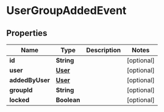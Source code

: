 
# UserGroupAddedEvent

## Properties
Name | Type | Description | Notes
------------ | ------------- | ------------- | -------------
**id** | **String** |  |  [optional]
**user** | [**User**](User.md) |  |  [optional]
**addedByUser** | [**User**](User.md) |  |  [optional]
**groupId** | **String** |  |  [optional]
**locked** | **Boolean** |  |  [optional]



